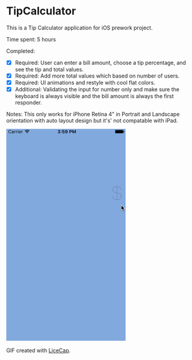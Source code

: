 # TipCalculator

This is a Tip Calculator application for iOS prework project.

Time spent: 5 hours

Completed:

* [x] Required: User can enter a bill amount, choose a tip percentage, and see the tip and total values.
* [x] Required: Add more total values which based on number of users.
* [x] Required: UI animations and restyle with cool flat colors.
* [x] Additional: Validating the input for number only and make sure the keyboard is always visible and the bill amount is always the first responder.

Notes:
This only works for iPhone Retina 4" in Portrait and Landscape orientation with auto layout design but it's' not compatable with iPad. 

![Video Walkthrough](tips%20demo.gif)

GIF created with [LiceCap](http://www.cockos.com/licecap/).
